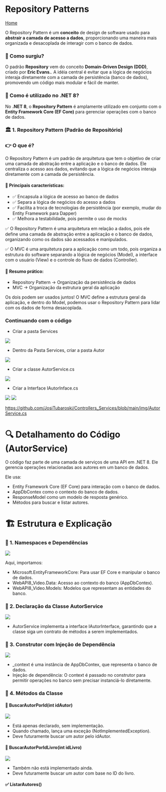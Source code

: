 # Repository Patterns


<div> 
<p><a href="https://github.com/JosiTubaroski/WEB-API-com-.NET-8-e-SQL-Server">Home</a></p>
</div> 

O Repository Pattern é um <b>conceito</b> de design de software usado para <b>abstrair a camada de acesso a dados</b>, proporcionando uma maneira mais organizada e desacoplada de interagir com o banco de dados.

### 🔹 Como surgiu?

O padrão <b>Repository</b> vem do conceito <b>Domain-Driven Design (DDD)</b>, criado por <b>Eric Evans.</b>. A idéia central é evitar que a lógica de negócios interaja diretamente com a camada de persistência (banco de dados), promovendo um código mais modular e fácil de manter.

### 🔹 Como é utilizado no .NET 8?

No <b>.NET 8</b>, o <b>Repository Pattern</b> é amplamente utilizado em conjunto com o <b>Entity Framework Core (EF Core)</b> para gerenciar operações com o banco de dados.

### 🏛 1. Repository Pattern (Padrão de Repositório)

### 👉 O que é?

 O Repository Pattern é um padrão de arquitetura que tem o objetivo de criar uma camada de abstração entre a aplicação e o banco de dados. Ele centraliza o acesso aos dados, evitando que a lógica de negócios interaja diretamente com a camada de persistência.

 #### 📌 Principais características:

 - ✅ Encapsula a lógica de acesso ao banco de dados
 - ✅ Separa a lógica de negócios do acesso a dados
 - ✅ Facilita a troca de tecnologias de persistência (por exemplo, mudar do Entity Framework para Dapper)
 - ✅ Melhora a testabilidade, pois permite o uso de mocks

<p>✅ O Repository Pattern é uma arquitetura em relação a dados, pois ele define uma camada de abstração entre a aplicação e o banco de dados, organizando como os dados são acessados e manipulados.</p>

<p>✅ O MVC é uma arquitetura para a aplicação como um todo, pois organiza a estrutura do software separando a lógica de negócios (Model), a interface com o usuário (View) e o controle do fluxo de dados (Controller).</p>

#### 📌 Resumo prático:

- Repository Pattern → Organização da persistência de dados
- MVC → Organização da estrutura geral da aplicação

 Os dois podem ser usados juntos! O MVC define a estrutura geral da aplicação, e dentro do Model, podemos usar o Repository Pattern para lidar com os dados de forma desacoplada.

### Continuando com o código

- Criar a pasta Services

<img src="https://github.com/JosiTubaroski/Controllers_Services/blob/main/img/01_Pasta_Services.png"/>

- Dentro da Pasta Services, criar a pasta Autor

<img src="https://github.com/JosiTubaroski/Controllers_Services/blob/main/img/02_Pasta_Autor.png"/>

- Criar a classe AutorService.cs

 <img src="https://github.com/JosiTubaroski/Controllers_Services/blob/main/img/03_AutorService.png"/> 

- Criar a Interface IAutorInface.cs

<img src="https://github.com/JosiTubaroski/Controllers_Services/blob/main/img/04_InterfaceAutor.png"/>

<img src="https://github.com/JosiTubaroski/Controllers_Services/blob/main/img/05_Menu_Interface.png"/>

https://github.com/JosiTubaroski/Controllers_Services/blob/main/img/AutorService.cs

# 🔍 Detalhamento do Código (AutorService)

O código faz parte de uma camada de serviços de uma API em .NET 8. Ele gerencia operações relacionadas aos autores em um banco de dados.

Ele usa:

- Entity Framework Core (EF Core) para interação com o banco de dados.
- AppDbContex como o contexto do banco de dados.
- ResponseModel<T> como um modelo de resposta genérico.
- Métodos para buscar e listar autores.

# 🏗 Estrutura e Explicação

### 🔹 1. Namespaces e Dependências

<img src="https://github.com/JosiTubaroski/Controllers_Services/blob/main/img/06_Importacao_Bibliotecas.png"/>

Aqui, importamos:

- Microsoft.EntityFrameworkCore: Para usar EF Core e manipular o banco de dados.
- WebAPI8_Video.Data: Acesso ao contexto do banco (AppDbContex).
- WebAPI8_Video.Models: Modelos que representam as entidades do banco.

### 🔹 2. Declaração da Classe AutorService

<img src="https://github.com/JosiTubaroski/Controllers_Services/blob/main/img/07_Public_AutorService.png"/>

- AutorService implementa a interface IAutorInterface, garantindo que a classe siga um contrato de métodos a serem implementados.

### 🔹 3. Construtor com Injeção de Dependência

<img src="https://github.com/JosiTubaroski/Controllers_Services/blob/main/img/08_Construtor_Dependencia.png"/>

- _context é uma instância de AppDbContex, que representa o banco de dados.
- Injeção de dependência: O context é passado no construtor para permitir operações no banco sem precisar instanciá-lo diretamente.

### 🔹 4. Métodos da Classe

#### 🛑 BuscarAutorPorId(int idAutor)

<img src="https://github.com/JosiTubaroski/Controllers_Services/blob/main/img/09_P_Metodo.png"/>

- Está apenas declarado, sem implementação.
- Quando chamado, lança uma exceção (NotImplementedException).
- Deve futuramente buscar um autor pelo idAutor.

#### 🛑 BuscarAutorPorIdLivro(int idLivro)

<img src="https://github.com/JosiTubaroski/Controllers_Services/blob/main/img/10_S_Metodo.png"/>

- Também não está implementado ainda.
- Deve futuramente buscar um autor com base no ID do livro.

#### ✅ ListarAutores()
